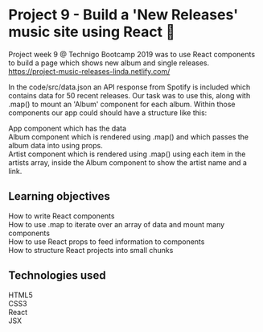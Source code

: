 # Project 9 - Build a 'New Releases' music site using React 🎼

Project week 9 @ Technigo Bootcamp 2019 was to use React components to build a page which shows new album and single releases.  
https://project-music-releases-linda.netlify.com/ 

In the code/src/data.json an API response from Spotify is included which contains data for 50 recent releases. Our task was to use this, along with .map() to mount an 'Album' component for each album. Within those components our app could should have a structure like this:  

App component which has the data  
Album component which is rendered using .map() and which passes the album data into using props.   
Artist component which is rendered using .map() using each item in the artists array, inside the Album component to show the artist name and a link.   

## Learning objectives
How to write React components  
How to use .map to iterate over an array of data and mount many components  
How to use React props to feed information to components  
How to structure React projects into small chunks  

## Technologies used
HTML5  
CSS3  
React   
JSX  

